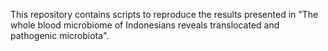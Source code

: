 This repository contains scripts to reproduce the results presented in "The whole blood microbiome of Indonesians reveals translocated and pathogenic microbiota".